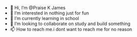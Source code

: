 - 👋 Hi, I’m @Praise K James
- 👀 I’m interested in nothing just for fun
- 🌱 I’m currently learning in school
- 💞️ I’m looking to collaborate on study and build something
- 📫 How to reach me.i dont want to reach me for no reason

<!---
Praisekj/Praisekj is a ✨ special ✨ repository because its `PROFILE.md` (this file) appears on your GitHub profile.
You can click the Preview link to take a look at your changes.
--->
